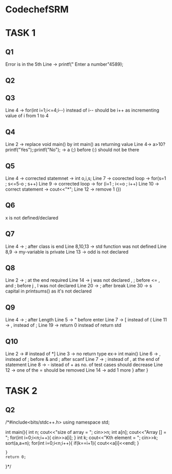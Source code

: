 # CodechefSRM

# TASK 1
## Q1
Error is in the 5th Line -> printf(" Enter a number"4589);

## Q2

## Q3
Line 4 -> for(int i=1;i<=4;i--) instead of i-- should  be i++ as incrementing value of i from 1 to 4

## Q4
Line 2 -> replace void main() by int main() as returning value
Line 4-> a>10?printf("Yes");:printf("No");  -> a (;) before (:) should not be there

## Q5
Line 4 -> corrected statemnet -> int o,i,s;
Line 7 -> coorected loop -> for(s=1 ; s<=5-o ; s++)
Line 9 -> corrected loop -> for (i=1 ; i<=o ; i++)
Line 10 -> correct statement -> cout<<"*";
Line 12 -> remove 1 (})

## Q6
x is not defined/declared


## Q7
Line 4 -> ; after class is end 
Line 8,10,13 -> std function was not defined
Line 8,9 -> my-variable is private 
Line 13 -> odd is not declared

## Q8
Line 2 -> ; at the end required
Line 14 -> j was not declared , ; before <= , and ; before j , I was not declared
Line 20 -> ; after break
Line 30 -> s capital in printsums() as it's not declared

## Q9
Line 4 -> ; after Length
Line 5 -> " before enter
Line 7 -> [ instead of (
Line 11 -> , instead of ;
Line 19 -> return 0 instead of return std

## Q10
Line 2 -> # instead of *]
Line 3 -> no return type ex-> int main()
Line 6 -> , instead of ; before & and ; after scanf
Line 7 -> ; instead of , at the end of statement
Line 8 -> - istead of + as no. of test cases should decrease
Line 12 -> one of the = should be removed
Line 14 -> add 1 more } after }

# TASK 2
## Q2

/*#include<bits/stdc++.h>
using namespace std;

int main(){
    int n;
    cout<<"size of array = ";
    cin>>n;
    int a[n];
    cout<<"Array [] = ";
    for(int i=0;i<n;i++){
        cin>>a[i];
    }
    int k;
    cout<<"Kth element = ";
    cin>>k;
    sort(a,a+n);
    for(int i=0;i<n;i++){
        if(k==i+1){
            cout<<a[i]<<endl;
        }
        
    }
    return 0;
}*/




